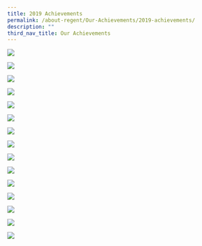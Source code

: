 ```yaml
---
title: 2019 Achievements
permalink: /about-regent/Our-Achievements/2019-achievements/
description: ""
third_nav_title: Our Achievements
---
```

![](/images/2019-Achievements1-1024x576.jpg)

![](/images/2019-Achievements2-1024x576.jpg)

![](/images/2019-Achievements3-1024x576.jpg)

![](/images/2019-Achievements4-1024x576.jpg)

![](/images/2019-Achievements5-1024x576.jpg)

![](/images/2019-Achievements6-1024x576.jpg)

![](/images/2019-Achievements7-1024x576.jpg)

![](/images/2019-Achievements8-1024x576.jpg)

![](/images/2019-Achievements9-1024x576.jpg)

![](/images/2019-Achievements16-1024x576.jpg)

![](/images/2019-Achievements17-1024x576.jpg)

![](/images/2019-Achievements18-1024x576.jpg)

![](/images/2019-Achievements19-1024x576.jpg)

![](/images/2019-Achievements20-1024x576.jpg)

![](/images/2019-Achievements21-1024x576.jpg)